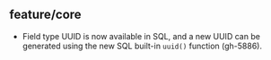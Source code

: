 ## feature/core

* Field type UUID is now available in SQL, and a new UUID can be generated 
  using the new SQL built-in `uuid()` function (gh-5886).
